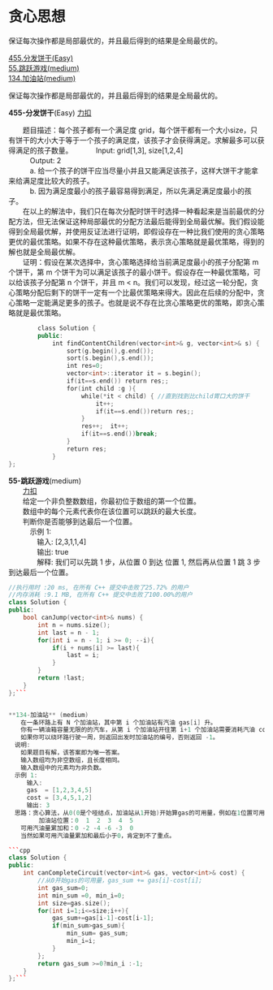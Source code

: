 # 贪心思想  
保证每次操作都是局部最优的，并且最后得到的结果是全局最优的。  
<!-- GFM-TOC -->  
[455.分发饼干(Easy)](#455-分发饼干)  
[55.跳跃游戏(medium)](#55-跳跃游戏)  
[134.加油站(medium)](#134-加油站)   
<!-- GFM-TOC -->

保证每次操作都是局部最优的，并且最后得到的结果是全局最优的。

**455-分发饼干**(Easy) [力扣](https://leetcode-cn.com/problems/assign-cookies/description/)  

　　题目描述：每个孩子都有一个满足度 grid，每个饼干都有一个大小size，只有饼干的大小大于等于一个孩子的满足度，该孩子才会获得满足。求解最多可以获得满足的孩子数量。
　　　Input: grid[1,3], size[1,2,4]  
　　　Output: 2  
　　　a. 给一个孩子的饼干应当尽量小并且又能满足该孩子，这样大饼干才能拿来给满足度比较大的孩子。  
　　　b. 因为满足度最小的孩子最容易得到满足，所以先满足满足度最小的孩子。  
　　在以上的解法中，我们只在每次分配时饼干时选择一种看起来是当前最优的分配方法，但无法保证这种局部最优的分配方法最后能得到全局最优解。我们假设能得到全局最优解，并使用反证法进行证明，即假设存在一种比我们使用的贪心策略更优的最优策略。如果不存在这种最优策略，表示贪心策略就是最优策略，得到的解也就是全局最优解。  
　　证明：假设在某次选择中，贪心策略选择给当前满足度最小的孩子分配第 m 个饼干，第 m 个饼干为可以满足该孩子的最小饼干。假设存在一种最优策略，可以给该孩子分配第 n 个饼干，并且 m < n。我们可以发现，经过这一轮分配，贪心策略分配后剩下的饼干一定有一个比最优策略来得大。因此在后续的分配中，贪心策略一定能满足更多的孩子。也就是说不存在比贪心策略更优的策略，即贪心策略就是最优策略。  

```cpp
		class Solution {
		public:
		    int findContentChildren(vector<int>& g, vector<int>& s) {
		        sort(g.begin(),g.end());
		        sort(s.begin(),s.end());
		        int res=0;
		        vector<int>::iterator it = s.begin();
		        if(it==s.end()) return res;;
		        for(int child :g ){
		            while(*it < child) { //直到找到比child胃口大的饼干       
		                it++; 
		                if(it==s.end())return res;;
		            }
		            res++;  it++;
		            if(it==s.end())break;
		        }
		        return res;
		    }
};
```

**55-跳跃游戏**(medium)  
　　[力扣](https://leetcode-cn.com/problems/jump-game/)  
　　给定一个非负整数数组，你最初位于数组的第一个位置。  
　　数组中的每个元素代表你在该位置可以跳跃的最大长度。  
　　判断你是否能够到达最后一个位置。  
　　　示例 1:  
　　　　输入: [2,3,1,1,4]  
　　　　输出: true  
　　　　解释: 我们可以先跳 1 步，从位置 0 到达 位置 1, 然后再从位置 1 跳 3 步到达最后一个位置。  

```cpp
//执行用时 :20 ms, 在所有 C++ 提交中击败了25.72% 的用户
//内存消耗 :9.1 MB, 在所有 C++ 提交中击败了100.00%的用户
class Solution {
public:
    bool canJump(vector<int>& nums) {
        int n = nums.size();
        int last = n - 1;
        for(int i = n - 1; i >= 0; --i){
            if(i + nums[i] >= last){
                last = i;
            }
        }
        return !last;
    }
};```


**134-加油站** (medium)   
　　在一条环路上有 N 个加油站，其中第 i 个加油站有汽油 gas[i] 升。  
　　你有一辆油箱容量无限的的汽车，从第 i 个加油站开往第 i+1 个加油站需要消耗汽油 cost[i] 升。你从其中的一个加油站出发，开始时油箱为空。  
　　如果你可以绕环路行驶一周，则返回出发时加油站的编号，否则返回 -1。  
　说明:   
　　如果题目有解，该答案即为唯一答案。  
　　输入数组均为非空数组，且长度相同。  
　　输入数组中的元素均为非负数。  
　示例 1:  
　　　输入:   
　　　gas  = [1,2,3,4,5]  
　　　cost = [3,4,5,1,2]  
　　　输出: 3  
　思路：贪心算法，从0(0是个哑结点，加油站从1开始)开始算gas的可用量，例如在1位置可用的油为-2,累加到2位置时，可用的油为-4，一直累加，当累加和最少的位置的下一个位置就是出发点。  
　　　　　加油站位置：0  1  2  3  4  5  
　　可用汽油量累加和：0 -2 -4 -6 -3  0  
　　当然如果可用汽油量累加和最后小于0，肯定到不了重点。  

```cpp
class Solution {
public:
    int canCompleteCircuit(vector<int>& gas, vector<int>& cost) {
        //从0开始gas的可用量，gas_sum += gas[i]-cost[i];
        int gas_sum=0;
        int min_sum =0, min_i=0;
        int size=gas.size();
        for(int i=1;i<=size;i++){
            gas_sum+=gas[i-1]-cost[i-1];
            if(min_sum>gas_sum){
                min_sum= gas_sum;
                min_i=i;
            }
        };
        return gas_sum >=0?min_i :-1;
    }
};```